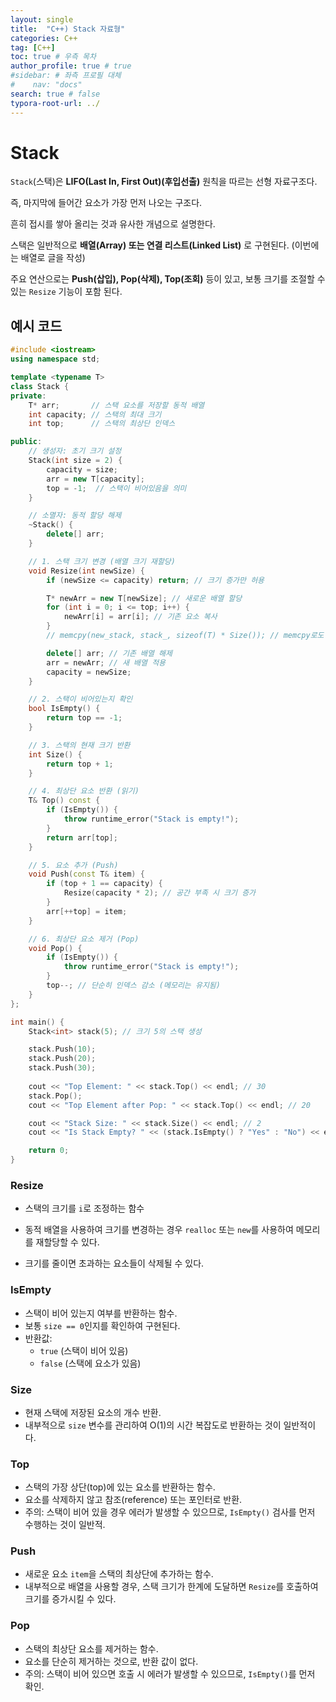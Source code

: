 ```yaml
---
layout: single
title:  "C++) Stack 자료형"
categories: C++
tag: [C++]
toc: true # 우측 목차
author_profile: true # true
#sidebar: # 좌측 프로필 대체
#    nav: "docs"
search: true # false
typora-root-url: ../
---
```




# Stack

`Stack`(스택)은 **LIFO(Last In, First Out)(후입선출)** 원칙을 따르는 선형 자료구조다. 

즉, 마지막에 들어간 요소가 가장 먼저 나오는 구조다. 

흔히 접시를 쌓아 올리는 것과 유사한 개념으로 설명한다.

스택은 일반적으로 **배열(Array) 또는 연결 리스트(Linked List)** 로 구현된다. (이번에는 배열로 글을 작성)

주요 연산으로는 **Push(삽입), Pop(삭제), Top(조회)** 등이 있고, 보통 크기를 조절할 수 있는 `Resize` 기능이 포함 된다.

## 예시 코드

``` c++
#include <iostream>
using namespace std;

template <typename T>
class Stack {
private:
    T* arr;       // 스택 요소를 저장할 동적 배열
    int capacity; // 스택의 최대 크기
    int top;      // 스택의 최상단 인덱스

public:
    // 생성자: 초기 크기 설정
    Stack(int size = 2) {
        capacity = size;
        arr = new T[capacity];
        top = -1;  // 스택이 비어있음을 의미
    }

    // 소멸자: 동적 할당 해제
    ~Stack() {
        delete[] arr;
    }

    // 1. 스택 크기 변경 (배열 크기 재할당)
    void Resize(int newSize) {
        if (newSize <= capacity) return; // 크기 증가만 허용

        T* newArr = new T[newSize]; // 새로운 배열 할당
        for (int i = 0; i <= top; i++) {
            newArr[i] = arr[i]; // 기존 요소 복사
        }
        // memcpy(new_stack, stack_, sizeof(T) * Size()); // memcpy로도 복사 가능

        delete[] arr; // 기존 배열 해제
        arr = newArr; // 새 배열 적용
        capacity = newSize;
    }

    // 2. 스택이 비어있는지 확인
    bool IsEmpty() {
        return top == -1;
    }

    // 3. 스택의 현재 크기 반환
    int Size() {
        return top + 1;
    }

    // 4. 최상단 요소 반환 (읽기)
    T& Top() const {
        if (IsEmpty()) {
            throw runtime_error("Stack is empty!");
        }
        return arr[top];
    }

    // 5. 요소 추가 (Push)
    void Push(const T& item) {
        if (top + 1 == capacity) {
            Resize(capacity * 2); // 공간 부족 시 크기 증가
        }
        arr[++top] = item;
    }

    // 6. 최상단 요소 제거 (Pop)
    void Pop() {
        if (IsEmpty()) {
            throw runtime_error("Stack is empty!");
        }
        top--; // 단순히 인덱스 감소 (메모리는 유지됨)
    }
};

int main() {
    Stack<int> stack(5); // 크기 5의 스택 생성

    stack.Push(10);
    stack.Push(20);
    stack.Push(30);
    
    cout << "Top Element: " << stack.Top() << endl; // 30
    stack.Pop();
    cout << "Top Element after Pop: " << stack.Top() << endl; // 20

    cout << "Stack Size: " << stack.Size() << endl; // 2
    cout << "Is Stack Empty? " << (stack.IsEmpty() ? "Yes" : "No") << endl; // No

    return 0;
}
```



### Resize

- 스택의 크기를 `i`로 조정하는 함수

- 동적 배열을 사용하여 크기를 변경하는 경우 `realloc` 또는 `new`를 사용하여 메모리를 재할당할 수 있다.

- 크기를 줄이면 초과하는 요소들이 삭제될 수 있다.

  

### IsEmpty

- 스택이 비어 있는지 여부를 반환하는 함수.
- 보통 `size == 0`인지를 확인하여 구현된다.
- 반환값:
  - `true` (스택이 비어 있음)
  - `false` (스택에 요소가 있음)



### Size

- 현재 스택에 저장된 요소의 개수 반환.
- 내부적으로 `size` 변수를 관리하여 O(1)의 시간 복잡도로 반환하는 것이 일반적이다.



### Top

- 스택의 가장 상단(top)에 있는 요소를 반환하는 함수.
- 요소를 삭제하지 않고 참조(reference) 또는 포인터로 반환.
- 주의: 스택이 비어 있을 경우 에러가 발생할 수 있으므로, `IsEmpty()` 검사를 먼저 수행하는 것이 일반적.



### Push

- 새로운 요소 `item`을 스택의 최상단에 추가하는 함수.
- 내부적으로 배열을 사용할 경우, 스택 크기가 한계에 도달하면 `Resize`를 호출하여 크기를 증가시킬 수 있다.



### Pop

- 스택의 최상단 요소를 제거하는 함수.
- 요소를 단순히 제거하는 것으로, 반환 값이 없다.
- 주의: 스택이 비어 있으면 호출 시 에러가 발생할 수 있으므로, `IsEmpty()`를 먼저 확인.

